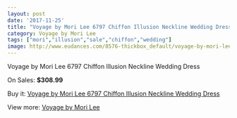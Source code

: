 ```yaml
---
layout: post
date: '2017-11-25'
title: "Voyage by Mori Lee 6797 Chiffon Illusion Neckline Wedding Dress"
category: Voyage by Mori Lee
tags: ["mori","illusion","sale","chiffon","wedding"]
image: http://www.eudances.com/8576-thickbox_default/voyage-by-mori-lee-6797-chiffon-illusion-neckline-wedding-dress.jpg
---
```

Voyage by Mori Lee 6797 Chiffon Illusion Neckline Wedding Dress

On Sales: **$308.99**
<a href="https://www.eudances.com/en/voyage-by-mori-lee/2913-voyage-by-mori-lee-6797-chiffon-illusion-neckline-wedding-dress.html"><amp-img layout="responsive" width="600" height="600" src="//www.eudances.com/8576-thickbox_default/voyage-by-mori-lee-6797-chiffon-illusion-neckline-wedding-dress.jpg" alt="Voyage by Mori Lee 6797 Chiffon Illusion Neckline Wedding Dress 0" /></a>
<a href="https://www.eudances.com/en/voyage-by-mori-lee/2913-voyage-by-mori-lee-6797-chiffon-illusion-neckline-wedding-dress.html"><amp-img layout="responsive" width="600" height="600" src="//www.eudances.com/8580-thickbox_default/voyage-by-mori-lee-6797-chiffon-illusion-neckline-wedding-dress.jpg" alt="Voyage by Mori Lee 6797 Chiffon Illusion Neckline Wedding Dress 1" /></a>
<a href="https://www.eudances.com/en/voyage-by-mori-lee/2913-voyage-by-mori-lee-6797-chiffon-illusion-neckline-wedding-dress.html"><amp-img layout="responsive" width="600" height="600" src="//www.eudances.com/8579-thickbox_default/voyage-by-mori-lee-6797-chiffon-illusion-neckline-wedding-dress.jpg" alt="Voyage by Mori Lee 6797 Chiffon Illusion Neckline Wedding Dress 2" /></a>
<a href="https://www.eudances.com/en/voyage-by-mori-lee/2913-voyage-by-mori-lee-6797-chiffon-illusion-neckline-wedding-dress.html"><amp-img layout="responsive" width="600" height="600" src="//www.eudances.com/8578-thickbox_default/voyage-by-mori-lee-6797-chiffon-illusion-neckline-wedding-dress.jpg" alt="Voyage by Mori Lee 6797 Chiffon Illusion Neckline Wedding Dress 3" /></a>
<a href="https://www.eudances.com/en/voyage-by-mori-lee/2913-voyage-by-mori-lee-6797-chiffon-illusion-neckline-wedding-dress.html"><amp-img layout="responsive" width="600" height="600" src="//www.eudances.com/8577-thickbox_default/voyage-by-mori-lee-6797-chiffon-illusion-neckline-wedding-dress.jpg" alt="Voyage by Mori Lee 6797 Chiffon Illusion Neckline Wedding Dress 4" /></a>

Buy it: [Voyage by Mori Lee 6797 Chiffon Illusion Neckline Wedding Dress](https://www.eudances.com/en/voyage-by-mori-lee/2913-voyage-by-mori-lee-6797-chiffon-illusion-neckline-wedding-dress.html "Voyage by Mori Lee 6797 Chiffon Illusion Neckline Wedding Dress")

View more: [Voyage by Mori Lee](https://www.eudances.com/en/47-voyage-by-mori-lee "Voyage by Mori Lee")